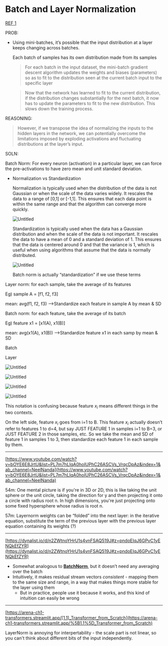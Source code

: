 # Batch and Layer Normalization

[REF 1](https://www.pinecone.io/learn/batch-layer-normalization)

PROB:

- Using mini-batches, it’s possible that the input distribution at a layer keeps changing across batches.
    
    Each batch of samples has its own distribution made from its samples
    
    > For each batch in the input dataset, the mini-batch gradient descent algorithm updates the weights and biases (parameters) so as to fit to the distribution seen at the current batch input to the specific layer
    > 
    
    > Now that the network has learned to fit to the current distribution, if the distribution changes substantially for the next batch, it now has to update the parameters to fit to the new distribution. This slows down the training process.
    > 

REASONING:

> However, if we transpose the idea of normalizing the inputs to the hidden layers in the network, we can potentially overcome the limitations imposed by exploding activations and fluctuating distributions at the layer’s input.
> 

SOLN:

Batch Norm: For every neuron (activation) in a particular layer, we can force the pre-activations to have zero mean and unit standard deviation.

- Normalization vs Standardization
    
    Normalization is typically used when the distribution of the data is not Gaussian or when the scale of the data varies widely. It rescales the data to a range of [0,1] or [-1,1]. This ensures that each data point is within the same range and that the algorithm can converge more quickly.
    
    ![Untitled](Batch%20and%20Layer%20Normalization%20683d66e7db994beda71b25499d026b48/Untitled.png)
    
    Standardization is typically used when the data has a Gaussian distribution and when the scale of the data is not important. It rescales the data to have a mean of 0 and a standard deviation of 1. This ensures that the data is centered around 0 and that the variance is 1, which is useful when using algorithms that assume that the data is normally distributed.
    
    ![Untitled](Batch%20and%20Layer%20Normalization%20683d66e7db994beda71b25499d026b48/Untitled%201.png)
    
    Batch norm is actually “standardization” if we use these terms
    

Layer norm: for each sample, take the average of its features

Eg) sample A = [f1, f2, f3]

mean: avg(f1, f2, f3) —>Standardize each feature in sample A by mean & SD

Batch norm: for each feature, take the average of its batch

Eg) feature x1 = [x1(A), x1(B)]

mean: avg(x1(A), x1(B)) —>Standardize feature x1 in each samp by mean & SD

Batch

Layer

![Untitled](Batch%20and%20Layer%20Normalization%20683d66e7db994beda71b25499d026b48/Untitled%202.png)

![Untitled](Batch%20and%20Layer%20Normalization%20683d66e7db994beda71b25499d026b48/Untitled%203.png)

![Untitled](Batch%20and%20Layer%20Normalization%20683d66e7db994beda71b25499d026b48/Untitled%204.png)

![Untitled](Batch%20and%20Layer%20Normalization%20683d66e7db994beda71b25499d026b48/Untitled%205.png)

This notation is confusing because feature ${x_i}$ means different things in the two contexts.

On the left side, feature ${x_i}$ goes from i=1 to B. This feature ${x_i}$ actually doesn’t refer to features 1 to d=4, but say JUST FEATURE 1 in samples i=1 to B=3, or JUST FEATURE 2 in those samples, etc. So we take the mean and SD of feature 1 in samples 1 to 3, then standardize each feature 1 in each sample by them.

---

[https://www.youtube.com/watch?v=bOYE6E8JrtU&list=PL7m7hLIqA0hoIUPhC26ASCVs_VrqcDpAz&index=1&ab_channel=NeelNanda](https://www.youtube.com/watch?v=bOYE6E8JrtU&list=PL7m7hLIqA0hoIUPhC26ASCVs_VrqcDpAz&index=1&ab_channel=NeelNanda)

54m: One mental picture is if you're in 3D or 2D, this is like taking the unit sphere or the unit circle, taking the direction for y and then projecting it onto a circle with radius root n. In high dimensions, you're just projecting onto some fixed hypersphere whose radius is root n. 

57m: Layernorm weights can be “folded” into the next layer: in the iterative equation, substitute the term of the previous layer with the previous layer equation containing its weights (?)

---

[https://dynalist.io/d/n2ZWtnoYHrU1s4vnFSAQ519J#z=pndoEIqJ6GPvC1yENQkEfZYR](https://dynalist.io/d/n2ZWtnoYHrU1s4vnFSAQ519J#z=pndoEIqJ6GPvC1yENQkEfZYR)

- Somewhat analogous to **[BatchNorm](https://www.wikipedia.org/en/Batch_normalization)**, but it doesn’t need any averaging over the batch
- Intuitively, it makes residual stream vectors *consistent* - mapping them to the same size and range, in a way that makes things more stable for the layer using them
    - But in practice, people use it because it works, and this kind of intuition can easily be wrong

---

[https://arena-ch1-transformers.streamlit.app/[1.1]_Transformer_from_Scratch](https://arena-ch1-transformers.streamlit.app/%5B1.1%5D_Transformer_from_Scratch)

LayerNorm is annoying for interpertability - the scale part is not linear, so you can't think about different bits of the input independently.